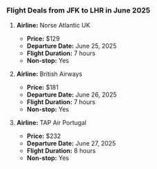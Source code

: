 ### Flight Deals from JFK to LHR in June 2025

1. **Airline:** Norse Atlantic UK
   - **Price:** $129
   - **Departure Date:** June 25, 2025
   - **Flight Duration:** 7 hours
   - **Non-stop:** Yes

2. **Airline:** British Airways
   - **Price:** $181
   - **Departure Date:** June 26, 2025
   - **Flight Duration:** 7 hours
   - **Non-stop:** Yes

3. **Airline:** TAP Air Portugal
   - **Price:** $232
   - **Departure Date:** June 27, 2025
   - **Flight Duration:** 8 hours
   - **Non-stop:** Yes
